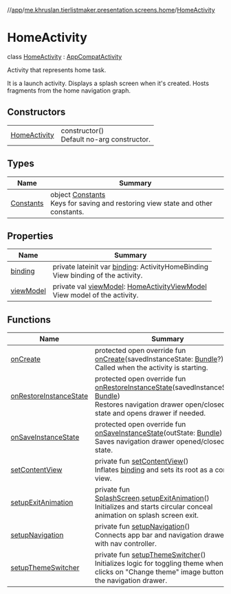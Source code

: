 //[app](../../../index.md)/[me.khruslan.tierlistmaker.presentation.screens.home](../index.md)/[HomeActivity](index.md)

# HomeActivity

class [HomeActivity](index.md) : [AppCompatActivity](https://developer.android.com/reference/kotlin/androidx/appcompat/app/AppCompatActivity.html)

Activity that represents home task.

It is a launch activity. Displays a splash screen when it's created. Hosts fragments from the home navigation graph.

## Constructors

| | |
|---|---|
| [HomeActivity](-home-activity.md) | constructor()<br>Default no-arg constructor. |

## Types

| Name | Summary |
|---|---|
| [Constants](-constants/index.md) | object [Constants](-constants/index.md)<br>Keys for saving and restoring view state and other constants. |

## Properties

| Name | Summary |
|---|---|
| [binding](binding.md) | private lateinit var [binding](binding.md): ActivityHomeBinding<br>View binding of the activity. |
| [viewModel](view-model.md) | private val [viewModel](view-model.md): [HomeActivityViewModel](../../me.khruslan.tierlistmaker.presentation.viewmodels/-home-activity-view-model/index.md)<br>View model of the activity. |

## Functions

| Name | Summary |
|---|---|
| [onCreate](on-create.md) | protected open override fun [onCreate](on-create.md)(savedInstanceState: [Bundle](https://developer.android.com/reference/kotlin/android/os/Bundle.html)?)<br>Called when the activity is starting. |
| [onRestoreInstanceState](on-restore-instance-state.md) | protected open override fun [onRestoreInstanceState](on-restore-instance-state.md)(savedInstanceState: [Bundle](https://developer.android.com/reference/kotlin/android/os/Bundle.html))<br>Restores navigation drawer open/closed state and opens drawer if needed. |
| [onSaveInstanceState](on-save-instance-state.md) | protected open override fun [onSaveInstanceState](on-save-instance-state.md)(outState: [Bundle](https://developer.android.com/reference/kotlin/android/os/Bundle.html))<br>Saves navigation drawer opened/closed state. |
| [setContentView](set-content-view.md) | private fun [setContentView](set-content-view.md)()<br>Inflates [binding](binding.md) and sets its root as a content view. |
| [setupExitAnimation](setup-exit-animation.md) | private fun [SplashScreen](https://developer.android.com/reference/kotlin/androidx/core/splashscreen/SplashScreen.html).[setupExitAnimation](setup-exit-animation.md)()<br>Initializes and starts circular conceal animation on splash screen exit. |
| [setupNavigation](setup-navigation.md) | private fun [setupNavigation](setup-navigation.md)()<br>Connects app bar and navigation drawer with nav controller. |
| [setupThemeSwitcher](setup-theme-switcher.md) | private fun [setupThemeSwitcher](setup-theme-switcher.md)()<br>Initializes logic for toggling theme when user clicks on &quot;Change theme&quot; image button in the navigation drawer. |
